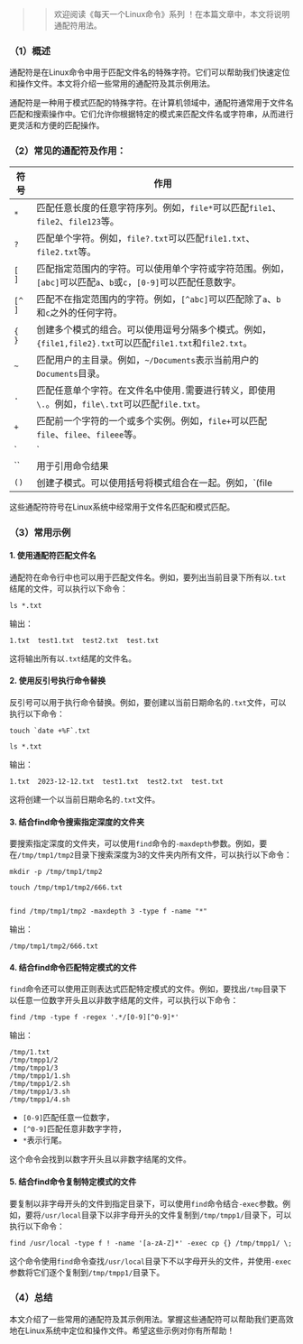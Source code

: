 > > 欢迎阅读《每天一个Linux命令》系列 ！在本篇文章中，本文将说明通配符用法。

### （1）概述

通配符是在Linux命令中用于匹配文件名的特殊字符。它们可以帮助我们快速定位和操作文件。本文将介绍一些常用的通配符及其示例用法。



通配符是一种用于模式匹配的特殊字符。在计算机领域中，通配符通常用于文件名匹配和搜索操作中。它们允许你根据特定的模式来匹配文件名或字符串，从而进行更灵活和方便的匹配操作。



### （2）常见的通配符及作用：

| 符号   | 作用                                                         |
| ------ | ------------------------------------------------------------ |
| `*`    | 匹配任意长度的任意字符序列。例如，`file*`可以匹配`file1`、`file2`、`file123`等。 |
| `?`    | 匹配单个字符。例如，`file?.txt`可以匹配`file1.txt`、`file2.txt`等。 |
| `[ ]`  | 匹配指定范围内的字符。可以使用单个字符或字符范围。例如，`[abc]`可以匹配`a`、`b`或`c`，`[0-9]`可以匹配任意数字。 |
| `[^ ]` | 匹配不在指定范围内的字符。例如，`[^abc]`可以匹配除了`a`、`b`和`c`之外的任何字符。 |
| `{ }`  | 创建多个模式的组合。可以使用逗号分隔多个模式。例如，`{file1,file2}.txt`可以匹配`file1.txt`和`file2.txt`。 |
| `~`    | 匹配用户的主目录。例如，`~/Documents`表示当前用户的`Documents`目录。 |
| `.`    | 匹配任意单个字符。在文件名中使用`.`需要进行转义，即使用`\.`。例如，`file\.txt`可以匹配`file.txt`。 |
| `+`    | 匹配前一个字符的一个或多个实例。例如，`file+`可以匹配`file`、`filee`、`fileee`等。 |
| `|`    | 匹配多个模式中的任意一个。例如，`file1.txt\|file2.txt`可以匹配`file1.txt`或`file2.txt`。 |
| ``     | 用于引用命令结果                                             |
| `()`   | 创建子模式。可以使用括号将模式组合在一起。例如，`(file|folder).txt`可以匹配`file.txt`或`folder.txt`。 |

这些通配符符号在Linux系统中经常用于文件名匹配和模式匹配。



### （3）常用示例

#### 1. 使用通配符匹配文件名

通配符在命令行中也可以用于匹配文件名。例如，要列出当前目录下所有以`.txt`结尾的文件，可以执行以下命令：

```shell
ls *.txt
```

输出：

```
1.txt  test1.txt  test2.txt  test.txt
```

这将输出所有以`.txt`结尾的文件名。



#### 2. 使用反引号执行命令替换

反引号可以用于执行命令替换。例如，要创建以当前日期命名的`.txt`文件，可以执行以下命令：

```shell
touch `date +%F`.txt

ls *.txt
```

输出：

```
1.txt  2023-12-12.txt  test1.txt  test2.txt  test.txt
```

这将创建一个以当前日期命名的`.txt`文件。



#### 3. 结合find命令搜索指定深度的文件夹

要搜索指定深度的文件夹，可以使用`find`命令的`-maxdepth`参数。例如，要在`/tmp/tmp1/tmp2`目录下搜索深度为3的文件夹内所有文件，可以执行以下命令：

```shell
mkdir -p /tmp/tmp1/tmp2

touch /tmp/tmp1/tmp2/666.txt


find /tmp/tmp1/tmp2 -maxdepth 3 -type f -name "*"  
```

输出：

```
/tmp/tmp1/tmp2/666.txt
```





#### 4. 结合find命令匹配特定模式的文件

`find`命令还可以使用正则表达式匹配特定模式的文件。例如，要找出`/tmp`目录下以任意一位数字开头且以非数字结尾的文件，可以执行以下命令：

```shell
find /tmp -type f -regex '.*/[0-9][^0-9]*'
```

输出：

```
/tmp/1.txt
/tmp/tmpp1/2
/tmp/tmpp1/3
/tmp/tmpp1/1.sh
/tmp/tmpp1/2.sh
/tmp/tmpp1/3.sh
/tmp/tmpp1/4.sh
```



- `[0-9]`匹配任意一位数字，
- `[^0-9]`匹配任意非数字字符，
- `*`表示行尾。

这个命令会找到以数字开头且以非数字结尾的文件。



#### 5. 结合find命令复制特定模式的文件

要复制以非字母开头的文件到指定目录下，可以使用`find`命令结合`-exec`参数。例如，要将`/usr/local`目录下以非字母开头的文件复制到`/tmp/tmpp1/`目录下，可以执行以下命令：

```shell
find /usr/local -type f ! -name '[a-zA-Z]*' -exec cp {} /tmp/tmpp1/ \;
```

这个命令使用`find`命令查找`/usr/local`目录下不以字母开头的文件，并使用`-exec`参数将它们逐个复制到`/tmp/tmpp1/`目录下。







### （4）总结

本文介绍了一些常用的通配符及其示例用法。掌握这些通配符可以帮助我们更高效地在Linux系统中定位和操作文件。希望这些示例对你有所帮助！
